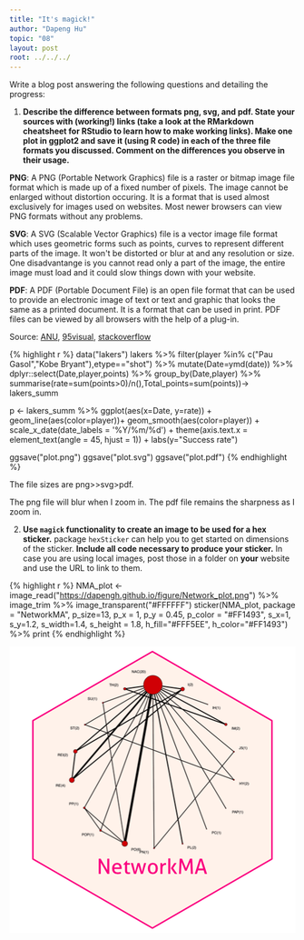 ```yaml
---
title: "It's magick!"
author: "Dapeng Hu"
topic: "08"
layout: post
root: ../../../
---
```



Write a blog post answering the following questions and detailing the progress: 

1. **Describe the difference between formats png, svg, and pdf. State your sources with (working!) links (take a look at the RMarkdown cheatsheet for RStudio to learn how to make working links). Make one plot in ggplot2 and save it (using R code) in each of the three file formats you discussed. Comment on the differences you observe in their usage.**

**PNG**: A PNG (Portable Network Graphics) file is a raster or bitmap image file format which is made up of a fixed number of pixels. The image cannot be enlarged without distortion occuring. It is a format that is used almost exclusively for images used on websites. Most newer browsers can view PNG formats without any problems.

**SVG**: A SVG (Scalable Vector Graphics) file is a vector image file format which uses geometric forms such as points, curves to represent different parts of the image. It won't be distorted or blur at and any resolution or size. One disadvantange is you cannot read only a part of the image, the entire image must load and it could slow things down with your website.

**PDF**: A PDF (Portable Document File) is an open file format that can be used to provide an electronic image of text or text and graphic that looks the same as a printed document. It is a format that can be used in print. PDF files can be viewed by all browsers with the help of a plug-in.

Source: [ANU](http://asiapacific.anu.edu.au/mapsonline/faq/what-difference-between-png-file-raster-image-and-svg-file-vector-image), [95visual](https://www.95visual.com/blog/svg-pdf-jpg-png-whats-the-difference), [stackoverflow](https://stackoverflow.com/questions/26548042/png-file-or-pdf-file-which-offers-better-quality)




{% highlight r %}
data("lakers")
lakers %>% filter(player %in% c("Pau Gasol","Kobe Bryant"),etype=="shot") %>% mutate(Date=ymd(date)) %>% dplyr::select(Date,player,points) %>% group_by(Date,player) %>% summarise(rate=sum(points>0)/n(),Total_points=sum(points))-> lakers_summ

p <- lakers_summ %>% ggplot(aes(x=Date, y=rate)) + geom_line(aes(color=player))+ geom_smooth(aes(color=player)) + scale_x_date(date_labels = '%Y/%m/%d') +  theme(axis.text.x = element_text(angle = 45, hjust = 1)) + labs(y="Success rate")

ggsave("plot.png")
ggsave("plot.svg")
ggsave("plot.pdf")
{% endhighlight %}

The file sizes are png>>svg>pdf. 

The png file will blur when I zoom in. The pdf file remains the sharpness as I zoom in. 


2. **Use `magick` functionality to create an image to be used for a hex sticker.**  package `hexSticker` can help you to get started on dimensions of the sticker. **Include all code necessary to produce your sticker.** In case you are using local images, post those in a folder on **your** website and use the URL to link to them.


{% highlight r %}
NMA_plot <- image_read("https://dapengh.github.io/figure/Network_plot.png") %>% image_trim %>% image_transparent("#FFFFFF")
sticker(NMA_plot, package = "NetworkMA", p_size=13, p_x = 1, p_y = 0.45, p_color = "#FF1493",
             s_x=1, s_y=1.2, s_width=1.4, s_height = 1.8, 
             h_fill="#FFF5EE", h_color="#FF1493") %>% print
{% endhighlight %}

![center](../figure/08/HuDapeng/unnamed-chunk-3-1.png)
